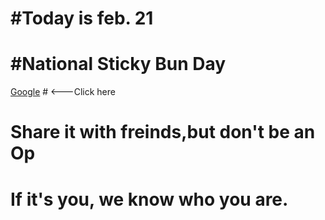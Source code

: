 # #Today is feb. 21
# #National Sticky Bun Day

[Google](https://google.com) # <---Click here

# Share it with freinds,but don't be an Op
# If it's you, we know who you are.

